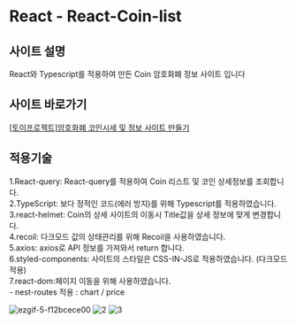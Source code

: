 # React - React-Coin-list

## 사이트 설명
React와 Typescript를 적용하여 만든 Coin 암호화폐 정보 사이트 입니다

## 사이트 바로가기
<a href="https://heodokyung.github.io/react-coin-list/" target="_blank">[토이프로젝트]암호화폐 코인시세 및 정보 사이트 만들기</a>

## 적용기술
1.React-query: React-query를 적용하여 Coin 리스트 및 코인 상세정보를 조회합니다.  
2.TypeScript: 보다 정적인 코드(에러 방지)를 위해 Typescript를 적용하였습니다.  
3.react-helmet: Coin의 상세 사이트의 이동시 Title값을 상세 정보에 맞게 변경합니다.  
4.recoil: 다크모드 값의 상태관리를 위해 Recoil을 사용하였습니다.  
5.axios: axios로 API 정보를 가져와서 return 합니다.  
6.styled-components: 사이트의 스타일은 CSS-IN-JS로 적용하였습니다. (다크모드 적용)  
7.react-dom:페이지 이동을 위해 사용하였습니다.  
    - nest-routes 적용 : chart / price  

![ezgif-5-f12bcece00](https://user-images.githubusercontent.com/50813871/178668377-f0d6ac8f-3dfa-4113-9806-4b55fab97a7c.gif)
![2](https://user-images.githubusercontent.com/50813871/178668390-d2aad05c-e202-4e4f-b486-3529bdbac9ff.gif)
![3](https://user-images.githubusercontent.com/50813871/178668400-d034b9ff-2210-466c-9ec9-b6b4dafd22a7.gif)
